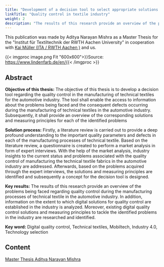 ```yaml
--- 
title: "Development of a decision tool to select appropriate solutions for quality control depending on the defects occurring in the manufacturing process in the automobile branch of the technical-textiles industry" 
linkTitle: "Quality control in textile industry" 
weight: 2 
description: "The results of this research provide an overview of the problems being faced regarding quality control during the manufacturing processes of technical textile in the automotive industry. In addition, information on the extent to which digital solutions for quality control are established in the industry is analyzed. Moreover, existing digital quality control solutions and measuring principles to tackle the identified problems in the industry are researched and identified."
---
```


This publication was made by Aditya Narayan Mishra as a Master Thesis for the "Institut für Textiltechnik der RWTH Aachen University" in cooperation with [Kai Müller (ITA / RWTH Aachen )](https://www.ita.rwth-aachen.de/cms/ITA/Das-Institut/Team/Wissenschaftliche-Mitarbeiter/~edjlj/Mueller-Kai/) and us. 

{{< imgproc image.png Fit "600x600">}}Source: https://www.lindenfarb.de/en/{{< /imgproc >}}

## Abstract

**Objective of this thesis:** The objective of this thesis is to develop a decision tool regarding the quality control in the manufacturing of technical textiles for the automotive industry. The tool shall enable the access to information about the problems being faced and the consequent defects occurring during the manufacturing of technical textiles in the automotive industry.  Subsequently, it shall provide an overview of the corresponding solutions and measuring principles for each of the identified problems

**Solution process:** Firstly, a literature review is carried out to provide a deep profound understanding to the important quality parameters and defects in each of the manufacturing processes of technical textile. Based on the literature review, a questionnaire is created to perform a market analysis in form of expert interviews. With the help of the market analysis, industry insights to the current status and problems associated with the quality control of manufacturing the technical textile fabrics in the automotive industry are addressed.  Afterwards, based on the problems acquired through the expert interviews, the solutions and measuring principles are identified and subsequently a concept for the decision tool is designed.

**Key results:** The results of this research provide an overview of the problems being faced regarding quality control during the manufacturing processes of technical textile in the automotive industry. In addition, information on the extent to which digital solutions for quality control are established in the industry is analyzed. Moreover, existing digital quality control solutions and measuring principles to tackle the identified problems in the industry are researched and identified.

**Key word:** Digital quality control, Technical textiles, Mobiltech, Industry 4.0, Technology selection

## Content

[Master Thesis Aditya Narayan Mishra](/publications/Masterthesis_Mishra.pdf)
